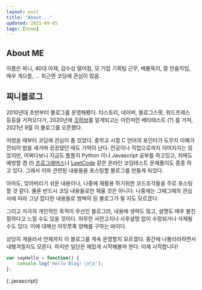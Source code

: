 ```yaml
---
layout: post
title: "About..."
updated: 2021-09-05
tags: [home]
---
```


## About ME

이름은 찌니, 40대 아재, 감수성 떨어짐, 모 기업 기획팀 근무, 배불뚝이, 잘 안움직임, 매우 게으름, ... 최근엔 코딩에 관심이 많음.

## 찌니블로그

2010년대 초반부터 블로그를 운영해봤다. 티스토리, 네이버, 블로그스팟, 워드프레스 등등을 거쳐오다가, 2020년에 [깃허브](https://github.com/)를 알게되고는 이런저런 베타테스트 (?) 를 거쳐, 2021년 9월 이 블로그를 오픈했다.

어렸을 때부터 코딩에 관심이 좀 있었다. 중학교 시절 C 언어의 포인터가 도무지 이해가 안되어 밤을 새가며 끙끙댔던 때도 기억이 난다. 전공이나 직업으로까지 이어지지는 않았지만, 어쩌다보니 지금도 틈틈히 Python 이나 Javascript 공부를 하고있고, 치매도 예방할 겸 (!) [프로그래머스](https://programmers.co.kr/)나 [LeetCode](https://leetcode.com/) 같은 온라인 코딩테스트 문제풀이도 종종 하고 있다. 그래서 이와 관련된 내용들을 포스팅할 블로그를 만들게 되었다.

아마도, 잊어버리기 쉬운 내용이나, 나중에 재활용 하기위한 코드조각들을 주로 포스팅할 것 같다. 물론 반드시 코딩 내용들로만 채울 것은 아니다. 나중에는 그때그때의 관심사에 따라 그냥 잡다한 내용들로 범벅이 된 블로그가 될 지도 모르겠다.

그리고 지극히 개인적인 목적이 우선인 블로그라, 내용에 생략도 많고, 설명도 매우 불친절하다고 느낄 수도 있을 것이다. 아무런 사전고지나 사후설명 없이 수정되거나 삭제될 수도 있다. 이에 대해선 아무쪼록 양해를 구하는 바이다.

상당히 게을러서 언제까지 이 블로그를 계속 운영할지 모르겠다. 중간에 나몰라라하면서 내팽겨칠지도 모른다. 하지만 일단은 재밌게 시작해볼까 한다. 이제 시작합니다!

```js
var sayHello = function() {
    console.log('Hello Blog! 🙋‍♂️🙋‍♀️');
};
```
{:.javascript}